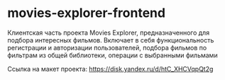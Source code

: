 # movies-explorer-frontend

Клиентская часть проекта Movies Explorer, предназначенного для подбора интересных фильмов. Включает в себя функциональность регистрации и авторизации пользователей, подбора фильмов по фильтрам из общей библиотеки, операции с выбранными фильмами

Ссылка на макет проекта:
https://disk.yandex.ru/d/htC_XHCVqpQt2g
